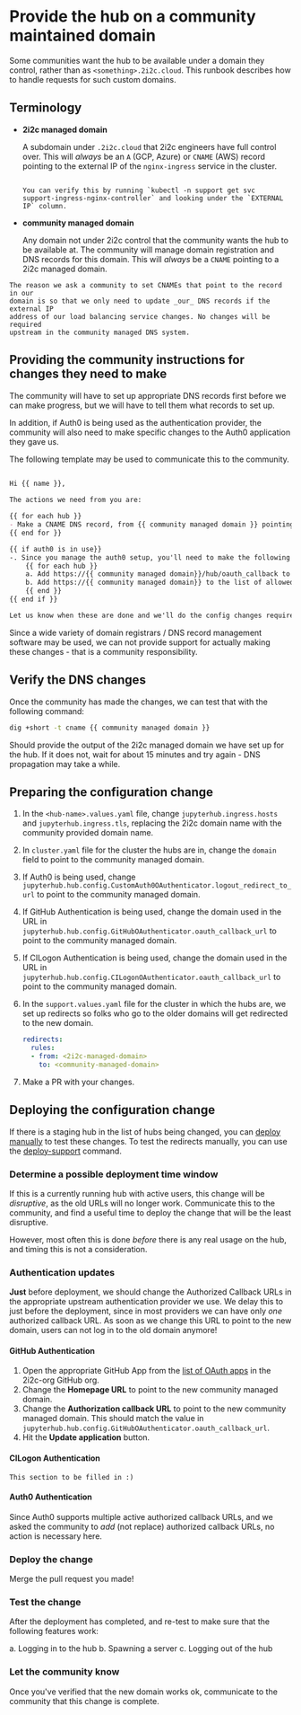 # Provide the hub on a community maintained domain

Some communities want the hub to be available under a domain they control,
rather than as `<something>.2i2c.cloud`. This runbook describes how to handle
requests for such custom domains.

## Terminology

- **2i2c managed domain**

  A subdomain under `.2i2c.cloud` that 2i2c engineers have full control over.
  This will *always* be an `A` (GCP, Azure) or `CNAME` (AWS) record pointing to the
  external IP of the `nginx-ingress` service in the cluster.

  ```{note}

  You can verify this by running `kubectl -n support get svc
  support-ingress-nginx-controller` and looking under the `EXTERNAL IP` column.
  ```

- **community managed domain**

  Any domain not under 2i2c control that the community wants the
  hub to be available at. The community will manage domain registration and DNS
  records for this domain. This will *always* be a `CNAME` pointing to a 2i2c
  managed domain.


```{important}
The reason we ask a community to set CNAMEs that point to the record in our
domain is so that we only need to update _our_ DNS records if the external IP
address of our load balancing service changes. No changes will be required
upstream in the community managed DNS system.
```

## Providing the community instructions for changes they need to make

The community will have to set up appropriate DNS records first before we can
make progress, but we will have to tell them what records to set up.

In addition, if Auth0 is being used as the authentication provider, the
community will also need to make specific changes to the Auth0 application they
gave us.

The following template may be used to communicate this to the community.

```markdown

Hi {{ name }},
​
The actions we need from you are:

{{ for each hub }}
- Make a CNAME DNS record, from {{ community managed domain }} pointing to {{ 2i2c managed domain }}
{{ end for }}

{{ if auth0 is in use}}
-. Since you manage the auth0 setup, you'll need to make the following changes to the Auth0 application:
    {{ for each hub }}
    a. Add https://{{ community managed domain}}/hub/oauth_callback to the list of allowed callback URLs.
    b. Add https://{{ community managed domain}} to the list of allowed logout redirect URLs
    {{ end }}
{{ end if }}

Let us know when these are done and we'll do the config changes required on our part!

```

Since a wide variety of domain registrars / DNS record management software may
be used, we can not provide support for actually making these changes - that is
a community responsibility.

## Verify the DNS changes

Once the community has made the changes, we can test that with the following command:

```bash
dig +short -t cname {{ community managed domain }}
```

Should provide the output of the 2i2c managed domain we have set up for the hub. If
it does not, wait for about 15 minutes and try again - DNS propagation may take a while.

## Preparing the configuration change

1. In the `<hub-name>.values.yaml` file, change `jupyterhub.ingress.hosts` and
   `jupyterhub.ingress.tls`, replacing the 2i2c domain name with the community
   provided domain name.

2. In `cluster.yaml` file for the cluster the hubs are
   in, change the `domain` field to point to the community managed domain.

3. If Auth0 is being used, change `jupyterhub.hub.config.CustomAuth0OAuthenticator.logout_redirect_to_url`
   to point to the community managed domain.

4. If GitHub Authentication is being used, change the domain used in the URL in
   `jupyterhub.hub.config.GitHubOAuthenticator.oauth_callback_url` to point to the community
   managed domain.

5. If CILogon Authentication is being used, change the domain used in the URL in
   `jupyterhub.hub.config.CILogonOAuthenticator.oauth_callback_url` to point to the community
   managed domain.

6. In the `support.values.yaml` file for the cluster in which the hubs are, we set up redirects
   so folks who go to the older domains will get redirected to the new domain.

   ```yaml
   redirects:
     rules:
     - from: <2i2c-managed-domain>
       to: <community-managed-domain>
   ```

7. Make a PR with your changes.

## Deploying the configuration change

If there is a staging hub in the list of hubs being changed, you can [deploy manually](hubs:manual-deploy)
to test these changes. To test the redirects manually, you can use the [deploy-support](deploy-support-chart:manual)
command.

### Determine a possible deployment time window

If this is a currently running hub with active users, this change will be *disruptive*, as the old
URLs will no longer work. Communicate this to the community, and find a useful time to deploy
the change that will be the least disruptive.

However, most often this is done *before* there is any real usage on the hub, and timing this
is not a consideration.

### Authentication updates

**Just** before deployment, we should change the Authorized Callback URLs in the appropriate
upstream authentication provider we use. We delay this to just before the deployment, since in
most providers we can have only *one* authorized callback URL. As soon as we change this URL to
point to the new domain, users can not log in to the old domain anymore!

#### GitHub Authentication

1. Open the appropriate GitHub App from the [list of OAuth apps](https://github.com/organizations/2i2c-org/settings/applications)
   in the 2i2c-org GitHub org.
2. Change the **Homepage URL** to point to the new community managed domain.
3. Change the **Authorization callback URL** to point to the new community managed domain. This
   should match the value in `jupyterhub.hub.config.GitHubOAuthenticator.oauth_callback_url`.
4. Hit the **Update application** button.

#### CILogon Authentication

```{todo}
This section to be filled in :)
```

#### Auth0 Authentication

Since Auth0 supports multiple active authorized callback URLs, and we asked the community to
*add* (not replace) authorized callback URLs, no action is necessary here.

### Deploy the change

Merge the pull request you made!

### Test the change

After the deployment has completed, and re-test to make sure that the following features work:

a. Logging in to the hub
b. Spawning a server
c. Logging out of the hub

### Let the community know

Once you've verified that the new domain works ok, communicate to the community that this change
is complete.
